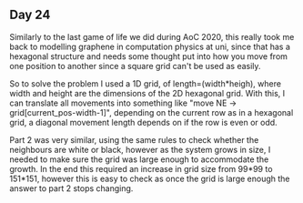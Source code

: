 ## Day 24

Similarly to the last game of life we did during AoC 2020, this really took me back to modelling graphene in computation physics at uni, since that has a hexagonal structure and needs some thought put into how you move from one position to another since a square grid can't be used as easily.

So to solve the problem I used a 1D grid, of length=(width*heigh), where width and height are the dimensions of the 2D hexagonal grid. With this, I can translate all movements into something like "move NE -> grid\[current_pos-width-1\]", depending on the current row as in a hexagonal grid, a diagonal movement length depends on if the row is even or odd. 

Part 2 was very similar, using the same rules to check whether the neighbours are white or black, however as the system grows in size, I needed to make sure the grid was large enough to accommodate the growth. In the end this required an increase in grid size from 99\*99 to 151\*151, however this is easy to check as once the grid is large enough the answer to part 2 stops changing. 
